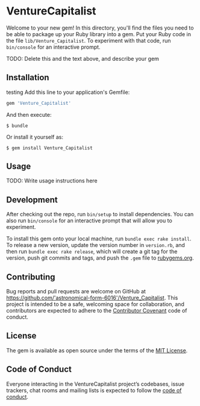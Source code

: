 # VentureCapitalist

Welcome to your new gem! In this directory, you'll find the files you need to be able to package up your Ruby library into a gem. Put your Ruby code in the file `lib/Venture_Capitalist`. To experiment with that code, run `bin/console` for an interactive prompt.

TODO: Delete this and the text above, and describe your gem

## Installation

testing
Add this line to your application's Gemfile:

```ruby
gem 'Venture_Capitalist'
```

And then execute:

    $ bundle

Or install it yourself as:

    $ gem install Venture_Capitalist

## Usage

TODO: Write usage instructions here

## Development

After checking out the repo, run `bin/setup` to install dependencies. You can also run `bin/console` for an interactive prompt that will allow you to experiment.

To install this gem onto your local machine, run `bundle exec rake install`. To release a new version, update the version number in `version.rb`, and then run `bundle exec rake release`, which will create a git tag for the version, push git commits and tags, and push the `.gem` file to [rubygems.org](https://rubygems.org).

## Contributing

Bug reports and pull requests are welcome on GitHub at https://github.com/'astronomical-form-6016'/Venture_Capitalist. This project is intended to be a safe, welcoming space for collaboration, and contributors are expected to adhere to the [Contributor Covenant](http://contributor-covenant.org) code of conduct.

## License

The gem is available as open source under the terms of the [MIT License](https://opensource.org/licenses/MIT).

## Code of Conduct

Everyone interacting in the VentureCapitalist project’s codebases, issue trackers, chat rooms and mailing lists is expected to follow the [code of conduct](https://github.com/'astronomical-form-6016'/Venture_Capitalist/blob/master/CODE_OF_CONDUCT.md).
